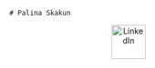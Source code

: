          # Palina Skakun

<p align="center">
<a href="https://www.linkedin.com/in/palinaskakun/">

<image src="https://cdn-icons-png.flaticon.com/512/174/174857.png" width="60" height ="60" class="center" alt="LinkedIn">

</a>
  </p>

